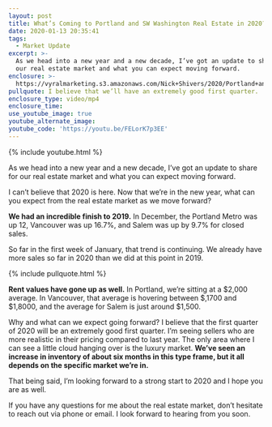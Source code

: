 ```yaml
---
layout: post
title: What’s Coming to Portland and SW Washington Real Estate in 2020?
date: 2020-01-13 20:35:41
tags:
  - Market Update
excerpt: >-
  As we head into a new year and a new decade, I’ve got an update to share for
  our real estate market and what you can expect moving forward.
enclosure: >-
  https://vyralmarketing.s3.amazonaws.com/Nick+Shivers/2020/Portland+and+SW+Washington+Market+Update.mp4
pullquote: I believe that we’ll have an extremely good first quarter.
enclosure_type: video/mp4
enclosure_time:
use_youtube_image: true
youtube_alternate_image:
youtube_code: 'https://youtu.be/FELorK7p3EE'
---
```


{% include youtube.html %}

As we head into a new year and a new decade, I’ve got an update to share for our real estate market and what you can expect moving forward.

I can’t believe that 2020 is here. Now that we’re in the new year, what can you expect from the real estate market as we move forward?

**We had an incredible finish to 2019.** In December, the Portland Metro was up 12, Vancouver was up 16.7%, and Salem was up by 9.7% for closed sales.&nbsp;

So far in the first week of January, that trend is continuing. We already have more sales so far in 2020 than we did at this point in 2019.

{% include pullquote.html %}

**Rent values have gone up as well.** In Portland, we’re sitting at a $2,000 average. In Vancouver, that average is hovering between $,1700 and $1,8000, and the average for Salem is just around $1,500.

Why and what can we expect going forward? I believe that the first quarter of 2020 will be an extremely good first quarter. I’m seeing sellers who are more realistic in their pricing compared to last year. The only area where I can see a little cloud hanging over is the luxury market. **We’ve seen an increase in inventory of about six months in this type frame, but it all depends on the specific market we’re in.**

That being said, I’m looking forward to a strong start to 2020 and I hope you are as well.

If you have any questions for me about the real estate market, don’t hesitate to reach out via phone or email. I look forward to hearing from you soon.
